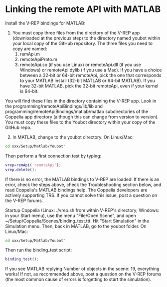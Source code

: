 # Linking the remote API with MATLAB

Install the V-REP bindings for MATLAB:

1. You must copy three files from the directory of the V-REP app (downloaded at the previous step) to the directory named 
youbot within your local copy of the GitHub repository. The three files you need to copy are named: 
      1. remApi.m
      2. remoteApiProto.m
      3. remoteApi.so (if you use Linux) or remoteApi.dll (if you use Windows) or remoteApi.dylib (if you use a Mac).
       If you have a choice between a 32-bit or 64-bit remoteApi, 
       pick the one that corresponds to your MATLAB install (32-bit MATLAB or 64-bit MATLAB). 
       If you have 32-bit MATLAB, pick the 32-bit remoteApi, even if your kernel is 64-bit.
       
You will find these files in the directory containing the V-REP app. 
Look in the programming/remoteApiBindings/lib/lib and programming/remoteApiBindings/matlab/matlab 
subdirectories of the Coppelia app directory (although this can change from version to version). 
You must copy these files to the Youbot directory within your copy of the GitHub repo.

2. In MATLAB, change to the youbot directory. On Linux/Mac:

```bash
cd xxx/Setup/Matlab/Youbot"
```

Then perform a first connection test by typing:
```matlab
vrep=remApi('remoteApi');
vrep.delete();
```

If there is no error, the MATLAB bindings to V-REP are loaded! If there is an error, check the steps above, 
check the Troubleshooting section below, and read Coppelia's MATLAB bindings help. 
The Coppelia developers are actively supporting TRS. If you cannot solve this issue, post a question on the V-REP forums.

Startup Coppelia (Linux: ./vrep.sh from within V-REP's directory; Windows: in your Start menu), 
use the menu "File/Open Scene", and open ~/Setup/Coppelia/Scenes/binding_test.ttt. Hit "Start Simulation" in the Simulation menu. 
Then, back in MATLAB, go to the youbot folder. On Linux/Mac:

```bash
cd xxx/Setup/Matlab/Youbot"
```

Then run the binding_test script:
```matlab
binding_test();
```

If you see MATLAB replying Number of objects in the scene: 19, everything works! If not, as recommended above, 
post a question on the V-REP forums (the most common cause of errors is forgetting to start the simulation).